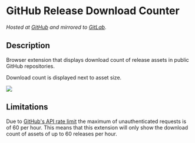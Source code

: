 # GitHub Release Download Counter

*Hosted at [GitHub](https://github.com/matuzalemmuller/GitHub-Release-Download-Counter) and mirrored to [GitLab](https://gitlab.com/matuzalemmuller/GitHub-Release-Download-Counter).*

## Description

Browser extension that displays download count of release assets in public GitHub repositories.

Download count is displayed next to asset size.

![](https://i.imgur.com/vNnkYRr.png)

## Limitations

Due to [GitHub's API rate limit](https://developer.github.com/v3/#rate-limiting) the maximum of unauthenticated requests is of 60 per hour. This means that this extension will only show the download count of assets of up to 60 releases per hour.